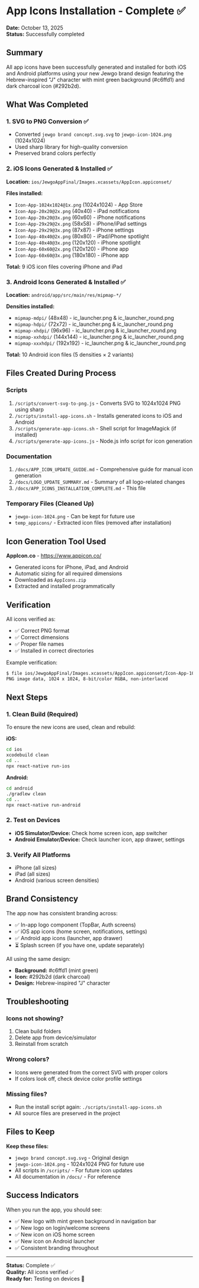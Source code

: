 # App Icons Installation - Complete ✅

**Date:** October 13, 2025  
**Status:** Successfully completed

## Summary

All app icons have been successfully generated and installed for both iOS and Android platforms using your new Jewgo brand design featuring the Hebrew-inspired "J" character with mint green background (#c6ffd1) and dark charcoal icon (#292b2d).

## What Was Completed

### 1. SVG to PNG Conversion ✅
- Converted `jewgo brand concept.svg.svg` to `jewgo-icon-1024.png` (1024x1024)
- Used sharp library for high-quality conversion
- Preserved brand colors perfectly

### 2. iOS Icons Generated & Installed ✅

**Location:** `ios/JewgoAppFinal/Images.xcassets/AppIcon.appiconset/`

**Files installed:**
- `Icon-App-1024x1024@1x.png` (1024x1024) - App Store
- `Icon-App-20x20@2x.png` (40x40) - iPad notifications
- `Icon-App-20x20@3x.png` (60x60) - iPhone notifications
- `Icon-App-29x29@2x.png` (58x58) - iPhone/iPad settings
- `Icon-App-29x29@3x.png` (87x87) - iPhone settings
- `Icon-App-40x40@2x.png` (80x80) - iPad/iPhone spotlight
- `Icon-App-40x40@3x.png` (120x120) - iPhone spotlight
- `Icon-App-60x60@2x.png` (120x120) - iPhone app
- `Icon-App-60x60@3x.png` (180x180) - iPhone app

**Total:** 9 iOS icon files covering iPhone and iPad

### 3. Android Icons Generated & Installed ✅

**Location:** `android/app/src/main/res/mipmap-*/`

**Densities installed:**
- `mipmap-mdpi/` (48x48) - ic_launcher.png & ic_launcher_round.png
- `mipmap-hdpi/` (72x72) - ic_launcher.png & ic_launcher_round.png
- `mipmap-xhdpi/` (96x96) - ic_launcher.png & ic_launcher_round.png
- `mipmap-xxhdpi/` (144x144) - ic_launcher.png & ic_launcher_round.png
- `mipmap-xxxhdpi/` (192x192) - ic_launcher.png & ic_launcher_round.png

**Total:** 10 Android icon files (5 densities × 2 variants)

## Files Created During Process

### Scripts
1. `/scripts/convert-svg-to-png.js` - Converts SVG to 1024x1024 PNG using sharp
2. `/scripts/install-app-icons.sh` - Installs generated icons to iOS and Android
3. `/scripts/generate-app-icons.sh` - Shell script for ImageMagick (if installed)
4. `/scripts/generate-app-icons.js` - Node.js info script for icon generation

### Documentation
1. `/docs/APP_ICON_UPDATE_GUIDE.md` - Comprehensive guide for manual icon generation
2. `/docs/LOGO_UPDATE_SUMMARY.md` - Summary of all logo-related changes
3. `/docs/APP_ICONS_INSTALLATION_COMPLETE.md` - This file

### Temporary Files (Cleaned Up)
- `jewgo-icon-1024.png` - Can be kept for future use
- `temp_appicons/` - Extracted icon files (removed after installation)

## Icon Generation Tool Used

**AppIcon.co** - https://www.appicon.co/
- Generated icons for iPhone, iPad, and Android
- Automatic sizing for all required dimensions
- Downloaded as `AppIcons.zip`
- Extracted and installed programmatically

## Verification

All icons verified as:
- ✅ Correct PNG format
- ✅ Correct dimensions
- ✅ Proper file names
- ✅ Installed in correct directories

Example verification:
```bash
$ file ios/JewgoAppFinal/Images.xcassets/AppIcon.appiconset/Icon-App-1024x1024@1x.png
PNG image data, 1024 x 1024, 8-bit/color RGBA, non-interlaced
```

## Next Steps

### 1. Clean Build (Required)

To ensure the new icons are used, clean and rebuild:

**iOS:**
```bash
cd ios
xcodebuild clean
cd ..
npx react-native run-ios
```

**Android:**
```bash
cd android
./gradlew clean
cd ..
npx react-native run-android
```

### 2. Test on Devices

- **iOS Simulator/Device:** Check home screen icon, app switcher
- **Android Emulator/Device:** Check launcher icon, app drawer, settings

### 3. Verify All Platforms

- iPhone (all sizes)
- iPad (all sizes)
- Android (various screen densities)

## Brand Consistency

The app now has consistent branding across:
- ✅ In-app logo component (TopBar, Auth screens)
- ✅ iOS app icons (home screen, notifications, settings)
- ✅ Android app icons (launcher, app drawer)
- ⏳ Splash screen (if you have one, update separately)

All using the same design:
- **Background:** #c6ffd1 (mint green)
- **Icon:** #292b2d (dark charcoal)
- **Design:** Hebrew-inspired "J" character

## Troubleshooting

### Icons not showing?
1. Clean build folders
2. Delete app from device/simulator
3. Reinstall from scratch

### Wrong colors?
- Icons were generated from the correct SVG with proper colors
- If colors look off, check device color profile settings

### Missing files?
- Run the install script again: `./scripts/install-app-icons.sh`
- All source files are preserved in the project

## Files to Keep

**Keep these files:**
- `jewgo brand concept.svg.svg` - Original design
- `jewgo-icon-1024.png` - 1024x1024 PNG for future use
- All scripts in `/scripts/` - For future icon updates
- All documentation in `/docs/` - For reference

## Success Indicators

When you run the app, you should see:
- ✅ New logo with mint green background in navigation bar
- ✅ New logo on login/welcome screens
- ✅ New icon on iOS home screen
- ✅ New icon on Android launcher
- ✅ Consistent branding throughout

---

**Status:** Complete ✅  
**Quality:** All icons verified ✅  
**Ready for:** Testing on devices 🚀

